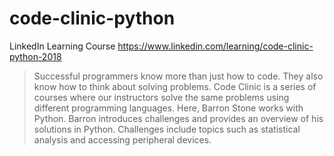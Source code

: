 # code-clinic-python
LinkedIn Learning Course https://www.linkedin.com/learning/code-clinic-python-2018

> Successful programmers know more than just how to code. They also know how to think about solving problems. Code Clinic is a series of courses where our instructors solve the same problems using different programming languages. Here, Barron Stone works with Python. Barron introduces challenges and provides an overview of his solutions in Python. Challenges include topics such as statistical analysis and accessing peripheral devices.
